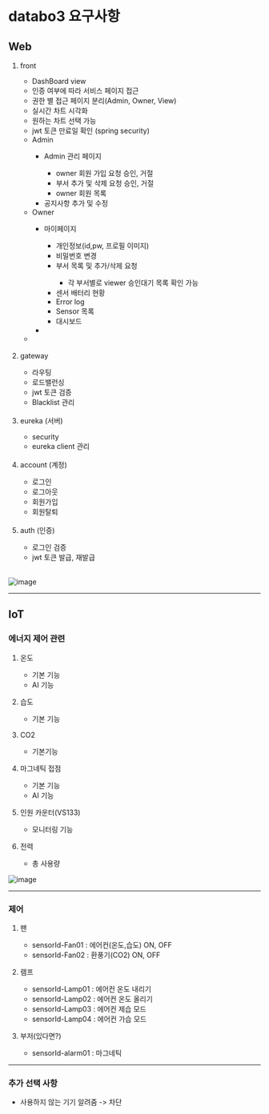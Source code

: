 # databo3 요구사항

## Web
<ol>
  <li> front </li>
    <ul>
      <li>DashBoard view</li>
      <li>인증 여부에 따라 서비스 페이지 접근</li>
      <li>권한 별 접근 페이지 분리(Admin, Owner, View)</li>
      <li>실시간 차트 시각화</li>
      <li>원하는 차트 선택 가능</li>
      <li>jwt 토큰 만료일 확인 (spring security)</li>
      <li>Admin</li>
      <ul>
        <li>Admin 관리 페이지</li>
        <ul>
          <li>owner 회원 가입 요청 승인, 거절</li>
          <li>부서 추가 및 삭제 요청 승인, 거절</li>
          <li>owner 회원 목록</li>
        </ul>
        <li>공지사항 추가 및 수정</li>                                                           
      </ul>
      <li>Owner</li>
      <ul>
        <li>마이페이지</li>
        <ul>
          <li>개인정보(id,pw, 프로필 이미지)</li>
          <li>비밀번호 변경</li>
          <li>부서 목록 및 추가/삭제 요청</li>
            <ul>
              <li>각 부서별로 viewer 승인대기 목록 확인 가능</li>
            </ul>
          <li>센서 배터리 현황</li>
          <li>Error log</li>
          <li>Sensor 목록</li>
          <li>대시보드</li>
        </ul>
        <li></li>
      </ul>
      <li></li>
    </ul>
  <br>
  
  <li>gateway</li>
    <ul>
      <li>라우팅</li>
      <li>로드밸런싱</li>
      <li>jwt 토큰 검증</li>
      <li>Blacklist 관리</li>
    </ul>
  <br>
  
  <li>eureka (서버)</li>
    <ul>
      <li>security</li>
      <li>eureka client 관리</li>
    </ul>
  <br>
  
  <li> account (계정) </li>
    <ul>
      <li> 로그인 </li>
      <li> 로그아웃 </li>
      <li> 회원가입 </li>
      <li> 회원탈퇴 </li>
    </ul>
  <br>
  
  <li>auth (인증)</li>
   <ul>
     <li>로그인 검증</li>
     <li>jwt 토큰 발급, 재발급</li>
   </ul>
   <br>
   
</ol>

![image](https://github.com/nhnacademy-aiot1-team3/.github/assets/55538952/5117ab86-0ade-45c5-aa41-85eea4959b38)

--- 

## IoT

### 에너지 제어 관련
1. 온도
    - 기본 기능
    - AI 기능
      
3. 습도
    - 기본 기능
      
4. CO2
    - 기본기능
      
5. 마그네틱 접점
    - 기본 기능
    - AI 기능
      
6. 인원 카운터(VS133)
    - 모니터링 기능
    
5. 전력
    - 총 사용량

![image](https://github.com/nhnacademy-aiot1-team3/.github/assets/55538952/f6423b97-5fc0-4c73-9a1d-829e05433496)

---

### 제어
 1. 팬
    - sensorId-Fan01 : 에어컨(온도,습도) ON, OFF
    - sensorId-Fan02 : 환풍기(CO2) ON, OFF
      
 2. 램프
    - sensorId-Lamp01 : 에어컨 온도 내리기
    - sensorId-Lamp02 : 에어컨 온도 올리기
    - sensorId-Lamp03 : 에어컨 제습 모드
    - sensorId-Lamp04 : 에어컨 가습 모드

  3. 부저(있다면?)
     <br>
     - sensorId-alarm01 : 마그네틱
     
---

### 추가 선택 사항
   - 사용하지 않는 기기 알려줌 -> 차단

